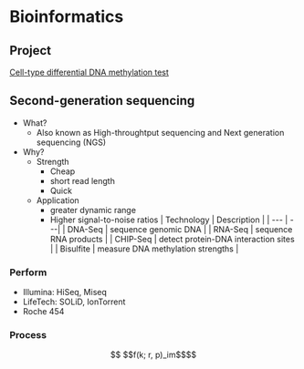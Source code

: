 # Bioinformatics

## Project
[Cell-type differential DNA methylation test](DMCs_AD/README.md)

## Second-generation sequencing

- What?
  - Also known as High-throughtput sequencing and Next generation sequencing (NGS)
- Why?
  - Strength
    - Cheap
    - short read length
    - Quick
  - Application
    - greater dynamic range
    - Higher signal-to-noise ratios
    | Technology | Description |
    | --- | ---|
    | DNA-Seq | sequence genomic DNA |
    | RNA-Seq | sequence RNA products |
    | CHIP-Seq | detect protein-DNA interaction sites |
    | Bisulfite | measure DNA methylation strengths |
    
### Perform

- Illumina: HiSeq, Miseq
- LifeTech: SOLiD, IonTorrent
- Roche 454

### Process

```math
    $$f(k; r, p)_im$$
```

